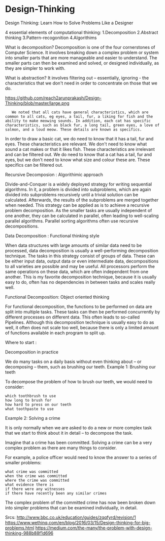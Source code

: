# Design-Thinking


Design Thinking: Learn How to Solve Problems Like a Designer

4 essential elements of computational thinking:
   1.Decomposition
   2.Abstract thinking
   3.Pattern-recogonition
   4.Algorithims

What is decomposition?
     Decomposition is one of the four cornerstones of Computer Science. It involves breaking down a complex problem or system into smaller parts that are more manageable and easier to understand. The smaller parts can then be examined and solved, or designed individually, as they are simpler to work with.

What is abstraction?
      It involves filtering out – essentially, ignoring - the characteristics that we don't need in order to concentrate on those that we do.

https://github.com/reach2arunprakash/Design-Thinking/blob/master/large.png

       We noted that all cats have general characteristics, which are common to all cats, eg eyes, a tail, fur, a liking for fish and the ability to make meowing sounds. In addition, each cat has specific characteristics, such as black fur, a long tail, green eyes, a love of salmon, and a loud meow. These details are known as specifics.

In order to draw a basic cat, we do need to know that it has a tail, fur and eyes. These characteristics are relevant. We don't need to know what sound a cat makes or that it likes fish. These characteristics are irrelevant and can be filtered out. We do need to know that a cat has a tail, fur and eyes, but we don't need to know what size and colour these are. These specifics can be filtered out.


Recursive Decomposion : Algorithimic approach

Divide-and-Conquer is a widely deployed strategy for writing sequential algorithms. In it, a problem is divided into subproblems, which are again divided into subproblems recursively until a trivial solution can be calculated. Afterwards, the results of the subproblems are merged together when needed. This strategy can be applied as is to achieve a recursive problem decomposition. As the smaller tasks are usually independent of one another, they can be calculated in parallel, often leading to well-scaling parallel algorithms. Parallel sorting algorithms often use recursive decompositions.

Data Decomposition : Functional thinking style

When data structures with large amounts of similar data need to be processed, data decomposition is usually a well-performing decomposition technique. The tasks in this strategy consist of groups of data. These can be either input data, output data or even intermediate data, decompositions to all varieties are possible and may be useful. All processors perform the same operations on these data, which are often independent from one another. This is my favorite decomposition technique, because it is usually easy to do, often has no dependencies in between tasks and scales really well.

Functional Decomposition: Object oriented thinking

For functional decomposition, the functions to be performed on data are split into multiple tasks. These tasks can then be performed concurrently by different processes on different data. This often leads to so-called Pipelines. Although this decomposition technique is usually easy to do as well, it often does not scale too well, because there is only a limited amount of functions available in each program to split up.

Where to start :

Decomposition in practice

We do many tasks on a daily basis without even thinking about – or decomposing – them, such as brushing our teeth.
Example 1: Brushing our teeth

To decompose the problem of how to brush our teeth, we would need to consider:

    which toothbrush to use
    how long to brush for
    how hard to press on our teeth
    what toothpaste to use

Example 2: Solving a crime

It is only normally when we are asked to do a new or more complex task that we start to think about it in detail – to decompose the task.

Imagine that a crime has been committed. Solving a crime can be a very complex problem as there are many things to consider.

For example, a police officer would need to know the answer to a series of smaller problems:

    what crime was committed
    when the crime was committed
    where the crime was committed
    what evidence there is
    if there were any witnesses
    if there have recently been any similar crimes

The complex problem of the committed crime has now been broken down into simpler problems that can be examined individually, in detail.

















Srcs:
http://www.bbc.co.uk/education/guides/zqqfyrd/revision/1
https://www.wethinq.com/en/blog/2016/03/15/Design-thinking-for-big-problems.html
https://medium.com/the-many/the-problem-with-design-thinking-988b88f1d696
